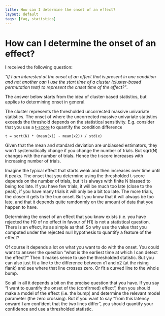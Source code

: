 ```yaml
---
title: How can I determine the onset of an effect?
layout: default
tags: [faq, statistics]
---
```


# How can I determine the onset of an effect?

<div class="alert-info">I received the following question: 

*"If I am interested at the onset of an effect that is present in one condition and not another can I use the start time of a cluster (cluster-based permutation test) to represent the onset time of the effect?"*. 

The answer below starts from the idea of cluster-based statistics, but applies to determining onset in general. 
</div>

The cluster represents the thresholded uncorrected massive univariate statistics. The onset of where the uncorrected massive univariate statistics exceeds the threshold depends on the statistical sensitivity. E.g. consider that you use a [t-score](http://en.wikipedia.org/wiki/Student%27s_t-test) to quantify the condition difference

    t = sqrt(N) * (mean(x1) - mean(x2)) / std(x)

Given that the mean and standard deviation are unbiassed estimators, they won’t systematically change if you change the number of trials. But sqrt(N) changes with the number of trials. Hence the t-score increases with increasing number of trials. 

Imagine the typical effect that starts weak and then increases over time until it peaks.  The onset that you determine using the thresholded t-score depends on the number of trials, but it is always with finite N biassed to being too late. If you have few trials, it will be much too late (close to the peak), if you have many trials it will only be a bit too late. The more trials, the closer it gets to the true onset. But you know that it will always be too late, and that it depends quite ramdonmly on the amount of data that you happen to have.

Determining the onset of an effect that you know exists (i.e. you have rejected the H0 of no effect in favour of H1) is not a statistical question. There is an effect, its as simple as that! So why use the value that you computed under the rejected null hypothesis to quantify a feature of the effect?

Of course it depends a lot on what you want to do with the onset. You could want to answer the question “what is the earliest time at which I can detect the effect?” Then It makes sense to use the thresholded statistic. But you can also just fit a line to the difference between x1 and x2 (at the rising flank) and see where that line crosses zero. Or fit a curved line to the whole bump. 

So all in all it depends a bit on the precise question that you have. If you say “I want to quantify the onset of the (confirmed) effect”, then you should make a model of the effect (i.e. the bump) and determine the relevant model parameter (the zero crossing). But if you want to say “from this latency onward I am confident that the two lines differ”, you should quantify your confidence and use a thresholded statistic.

